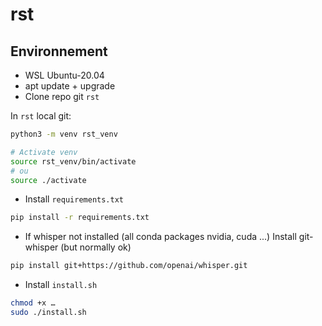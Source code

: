 # rst

## Environnement

- WSL Ubuntu-20.04
- apt update + upgrade
- Clone repo git `rst`

In `rst` local git:

```bash
python3 -m venv rst_venv

# Activate venv
source rst_venv/bin/activate
# ou 
source ./activate
```

- Install `requirements.txt`

```bash
pip install -r requirements.txt
```

 - If whisper not installed (all conda packages nvidia, cuda ...) Install git-whisper (but normally ok)

```bash
pip install git+https://github.com/openai/whisper.git
```

- Install `install.sh`


```bash
chmod +x …
sudo ./install.sh
```
